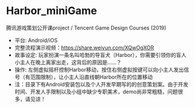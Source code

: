 # Harbor_miniGame
腾讯游戏策划公开课project / Tencent Game Design Courses (2019)

* 平台: Android/iOS
* 完整流程演示视频：https://share.weiyun.com/XQwOgXOR
* 故事设定: 玩家扮演一条名叫哈勃的导盲犬（Harbor），你需要引领你的盲人小主人在晚上离家出走，这背后的原因是……？
* 操作: 左侧虚拟摇杆控制Harbor移动，按住右侧虚拟按键可以向小主人发出信号（有范围限制），让小主人沿直线朝Harbor所在的位置移动
* 注：目录下有Android安装包以及个人开发早期写的的创意策划案。由于开发时间、开发人手限制以及小组中缺少专职美术，demo尚非常粗糙，问题很多，请见谅！
